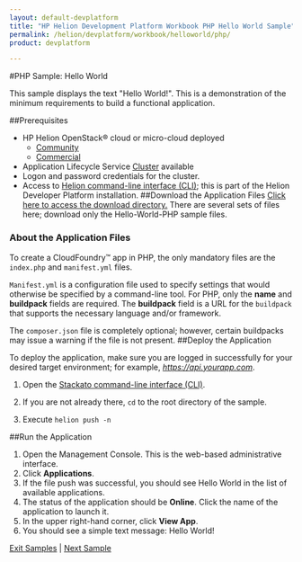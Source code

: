 ```yaml
---
layout: default-devplatform
title: "HP Helion Development Platform Workbook PHP Hello World Sample"
permalink: /helion/devplatform/workbook/helloworld/php/
product: devplatform

---
```

#PHP Sample: Hello World

This sample displays the text "Hello World!". This is a demonstration of the minimum requirements to build a functional application.


##Prerequisites

- HP Helion OpenStack&reg; cloud or micro-cloud deployed
	- [Community](/helion/community/install/)
	- [Commercial](/helion/openstack/ga/install/overview/)
- Application Lifecycle Service [Cluster](/als/v1/admin/cluster/) available
- Logon and password credentials for the cluster.
- Access to  [Helion command-line interface (CLI)](/als/v1/user/client/); this is part of the Helion Developer Platform installation.
##Download the Application Files
[Click here to access the download directory.](https://gitlab.gozer.hpcloud.net/developer-experience/sampleapps) There are several sets of files here; download only the Hello-World-PHP sample files.

### About the Application Files
To create a CloudFoundry&trade; app in PHP, the only mandatory files are the `index.php` and `manifest.yml` files. 

`Manifest.yml` is a configuration file used to specify settings that would otherwise be specified by a command-line tool. For PHP, only the **name** and **buildpack** fields are required. The **buildpack** field is a URL for the `buildpack` that supports the necessary language and/or framework.

The `composer.json` file is completely optional; however, certain buildpacks may issue a warning if the file is not present.
##Deploy the Application

To deploy the application, make sure you are logged in successfully for your desired target environment; for example, *https://api.yourapp.com*.

1. Open the  [Stackato command-line interface (CLI)](http://docs.stackato.com/user/client/index.html#client).

2. If you are not already there, `cd` to the root directory of the sample.
3. Execute `helion push -n` 

##Run the Application

1. Open the Management Console. This is the web-based administrative interface.
2. Click **Applications**.
3. If the file push was successful, you should see Hello World in the list of available applications. 
4. The status of the application should be **Online**. Click the name of the application to launch it. 
5. In the upper right-hand corner, click **View App**.
6. You should see a simple text message: Hello World!

[Exit Samples](/helion/devplatform/) | [Next Sample](/helion/devplatform/workbook/database/php/) 

